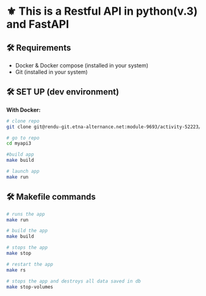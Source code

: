 # ⚜️ This is a Restful API in python(v.3) and FastAPI

## 🛠️ Requirements

- Docker & Docker compose (installed in your system)
- Git (installed in your system)

## 🛠️ SET UP (dev environment)

**With Docker:**

```bash
# clone repo
git clone git@rendu-git.etna-alternance.net:module-9693/activity-52223/group-1040155.git myapi3

# go to repo
cd myapi3

#build app
make build

# launch app
make run
```

## 🛠️ Makefile commands

```bash
# runs the app
make run

# build the app
make build

# stops the app
make stop

# restart the app
make rs

# stops the app and destroys all data saved in db
make stop-volumes
```
